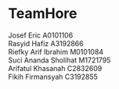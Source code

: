 # TeamHore
Josef Eric A0101106<br>
Rasyid Hafiz A3192866<br>
Riefky Arif Ibrahim M0101084<br>
Suci Ananda Sholihat M1721795<br>
Arifatul Khasanah C2832609<br>
Fikih Firmansyah C3192855<br>